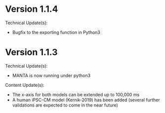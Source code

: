 # Version 1.1.4
Technical Update(s):
- Bugfix to the exporting function in Python3 

# Version 1.1.3 
Technical Update(s):
- MANTA is now running under python3

Content Update(s):
- The x-axis for both models can be extended up to 100,000 ms
- A human iPSC-CM model (Kernik-2019) has been added (several further validations are expected to come in the near future)
